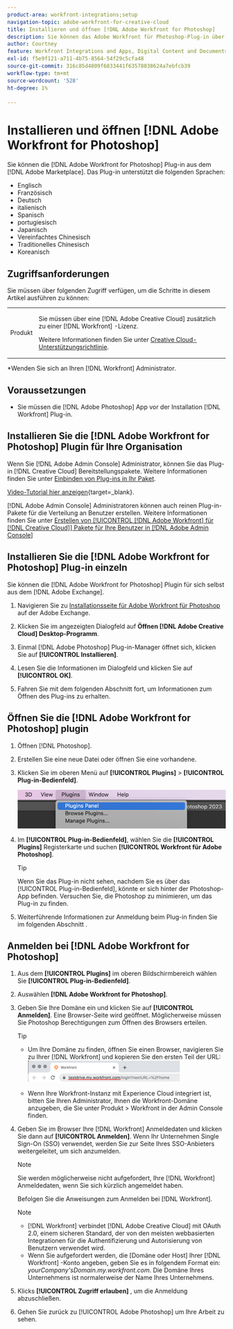 ```yaml
---
product-area: workfront-integrations;setup
navigation-topic: adobe-workfront-for-creative-cloud
title: Installieren und öffnen [!DNL Adobe Workfront for Photoshop]
description: Sie können das Adobe Workfront für Photoshop-Plug-in über den Adobe Marketplace installieren.
author: Courtney
feature: Workfront Integrations and Apps, Digital Content and Documents
exl-id: f5e9f121-a711-4b75-8564-54f29c5cfa48
source-git-commit: 316c85d4809f6833441f63578038624a7ebfcb39
workflow-type: tm+mt
source-wordcount: '528'
ht-degree: 1%

---
```


# Installieren und öffnen [!DNL Adobe Workfront for Photoshop]

Sie können die [!DNL Adobe Workfront for Photoshop] Plug-in aus dem [!DNL Adobe Marketplace]. Das Plug-in unterstützt die folgenden Sprachen:

* Englisch
* Französisch
* Deutsch
* italienisch
* Spanisch
* portugiesisch
* Japanisch
* Vereinfachtes Chinesisch
* Traditionelles Chinesisch
* Koreanisch

## Zugriffsanforderungen

Sie müssen über folgenden Zugriff verfügen, um die Schritte in diesem Artikel ausführen zu können:

<table style="table-layout:auto"> 
 <col> 
 <col> 
 <tbody> 
  <!--<tr> 
   <td role="rowheader">[!DNL Adobe Workfront] plan*</td> 
   <td> <p>[!UICONTROL Pro] or higher</p> </td> 
  </tr> 
  <tr data-mc-conditions=""> 
   <td role="rowheader">[!DNL Adobe Workfront] license*</td> 
   <td> <p>[!UICONTROL Work] or [!UICONTROL Plan]</p> </td> 
  </tr> -->
  <tr> 
   <td role="rowheader">Produkt</td> 
   <td><p>Sie müssen über eine [!DNL Adobe Creative Cloud] zusätzlich zu einer [!DNL Workfront] -Lizenz.</p><p>Weitere Informationen finden Sie unter <a href="https://helpx.adobe.com/support/programs/cc-support-policy.html#cce" class="MCXref xref" xrefformat="{para}">Creative Cloud-Unterstützungsrichtlinie</a>.</p></td> 
  </tr> 
 </tbody> 
</table>

&#42;Wenden Sie sich an Ihren [!DNL Workfront] Administrator.

## Voraussetzungen

* Sie müssen die [!DNL Adobe Photoshop] App vor der Installation [!DNL Workfront] Plug-in.

## Installieren Sie die [!DNL Adobe Workfront for Photoshop] Plugin für Ihre Organisation

Wenn Sie [!DNL Adobe Admin Console] Administrator, können Sie das Plug-in [!DNL Creative Cloud] Bereitstellungspakete. Weitere Informationen finden Sie unter [Einbinden von Plug-ins in Ihr Paket](https://helpx.adobe.com/in/enterprise/using/manage-extensions.html).

[Video-Tutorial hier anzeigen](https://www.youtube.com/watch?v=zzvXNLIBzrc){target=_blank}.

[!DNL Adobe Admin Console] Administratoren können auch reinen Plug-in-Pakete für die Verteilung an Benutzer erstellen. Weitere Informationen finden Sie unter [Erstellen von [!UICONTROL [!DNL Adobe Workfront] für [!DNL Creative Cloud]] Pakete für Ihre Benutzer in [!DNL Adobe Admin Console]](/help/quicksilver/administration-and-setup/configure-integrations/create-plugin-only-packages.md)

## Installieren Sie die [!DNL Adobe Workfront for Photoshop] Plug-in einzeln

Sie können die [!DNL Adobe Workfront for Photoshop] Plugin für sich selbst aus dem [!DNL Adobe Exchange].

1. Navigieren Sie zu [Installationsseite für Adobe Workfront für Photoshop](https://adobe.com/go/cc_plugins_discover_plugin?pluginId=37722a55&amp;workflow=share) auf der Adobe Exchange.
1. Klicken Sie im angezeigten Dialogfeld auf **Öffnen [!DNL Adobe Creative Cloud] Desktop-Programm**.
1. Einmal [!DNL Adobe Photoshop] Plug-in-Manager öffnet sich, klicken Sie auf **[!UICONTROL Installieren]**.
1. Lesen Sie die Informationen im Dialogfeld und klicken Sie auf **[!UICONTROL OK]**.

1. Fahren Sie mit dem folgenden Abschnitt fort, um Informationen zum Öffnen des Plug-ins zu erhalten.

## Öffnen Sie die [!DNL Adobe Workfront for Photoshop] plugin

1. Öffnen [!DNL Photoshop].

1. Erstellen Sie eine neue Datei oder öffnen Sie eine vorhandene.

1. Klicken Sie im oberen Menü auf **[!UICONTROL Plugins]** > **[!UICONTROL Plug-in-Bedienfeld]**.

   ![](assets/plugins-panel-ps.png)

1. Im **[!UICONTROL Plug-in-Bedienfeld]**, wählen Sie die **[!UICONTROL Plugins]** Registerkarte und suchen **[!UICONTROL Workfront für Adobe Photoshop]**.

   >[!TIP]
   >
   >   Wenn Sie das Plug-in nicht sehen, nachdem Sie es über das [!UICONTROL Plug-in-Bedienfeld], könnte er sich hinter der Photoshop-App befinden. Versuchen Sie, die Photoshop zu minimieren, um das Plug-in zu finden.

1. Weiterführende Informationen zur Anmeldung beim Plug-in finden Sie im folgenden Abschnitt .

## Anmelden bei [!DNL Adobe Workfront for Photoshop]

1. Aus dem **[!UICONTROL Plugins]** im oberen Bildschirmbereich wählen Sie **[!UICONTROL Plug-in-Bedienfeld]**.
1. Auswählen **[!DNL Adobe Workfront for Photoshop]**.
1. Geben Sie Ihre Domäne ein und klicken Sie auf **[!UICONTROL Anmelden]**. Eine Browser-Seite wird geöffnet. Möglicherweise müssen Sie Photoshop Berechtigungen zum Öffnen des Browsers erteilen.

   >[!TIP]
   >
   >* Um Ihre Domäne zu finden, öffnen Sie einen Browser, navigieren Sie zu Ihrer [!DNL Workfront] und kopieren Sie den ersten Teil der URL:\
   >![](assets/domain-350x50.png)
   >
   > * Wenn Ihre Workfront-Instanz mit Experience Cloud integriert ist, bitten Sie Ihren Administrator, Ihnen die Workfront-Domäne anzugeben, die Sie unter Produkt > Workfront in der Admin Console finden.

1. Geben Sie im Browser Ihre [!DNL Workfront] Anmeldedaten und klicken Sie dann auf **[!UICONTROL Anmelden]**. Wenn Ihr Unternehmen Single Sign-On (SSO) verwendet, werden Sie zur Seite Ihres SSO-Anbieters weitergeleitet, um sich anzumelden.

   >[!NOTE]
   >
   >Sie werden möglicherweise nicht aufgefordert, Ihre [!DNL Workfront] Anmeldedaten, wenn Sie sich kürzlich angemeldet haben.

   Befolgen Sie die Anweisungen zum Anmelden bei [!DNL Workfront].

   >[!NOTE]
   >
   >* [!DNL Workfront] verbindet [!DNL Adobe Creative Cloud] mit OAuth 2.0, einem sicheren Standard, der von den meisten webbasierten Integrationen für die Authentifizierung und Autorisierung von Benutzern verwendet wird.
   >* Wenn Sie aufgefordert werden, die [Domäne oder Host] Ihrer [!DNL Workfront] -Konto angeben, geben Sie es in folgendem Format ein: *yourCompany&#39;sDomain.my.workfront.com*. Die Domäne Ihres Unternehmens ist normalerweise der Name Ihres Unternehmens.

1. Klicks **[!UICONTROL Zugriff erlauben]** , um die Anmeldung abzuschließen.
1. Gehen Sie zurück zu [!UICONTROL Adobe Photoshop] um Ihre Arbeit zu sehen.
